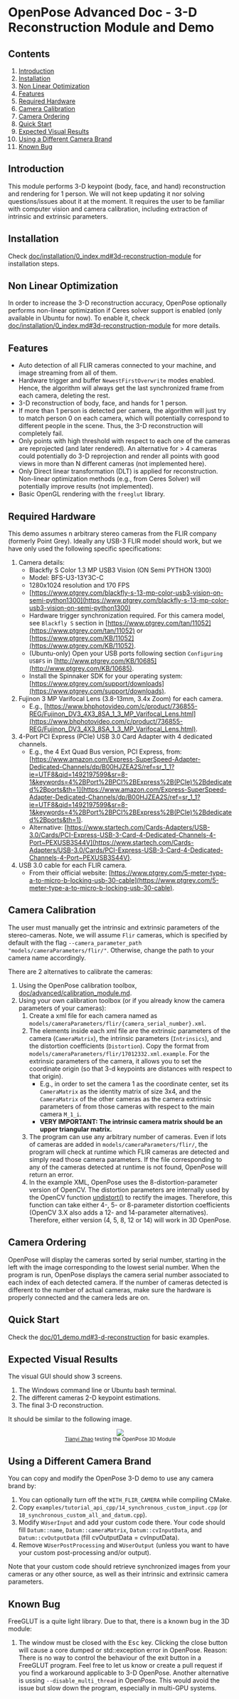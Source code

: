﻿OpenPose Advanced Doc - 3-D Reconstruction Module and Demo
=============================================

## Contents
1. [Introduction](#introduction)
2. [Installation](#installation)
3. [Non Linear Optimization](#non-linear-optimization)
4. [Features](#features)
5. [Required Hardware](#required-hardware)
6. [Camera Calibration](#camera-calibration)
7. [Camera Ordering](#camera-ordering)
8. [Quick Start](#quick-start)
9. [Expected Visual Results](#expected-visual-results)
10. [Using a Different Camera Brand](#using-a-different-camera-brand)
11. [Known Bug](#known-bug)



## Introduction
This module performs 3-D keypoint (body, face, and hand) reconstruction and rendering for 1 person. We will not keep updating it nor solving questions/issues about it at the moment. It requires the user to be familiar with computer vision and camera calibration, including extraction of intrinsic and extrinsic parameters.




## Installation
Check [doc/installation/0_index.md#3d-reconstruction-module](../installation/0_index.md#3d-reconstruction-module) for installation steps.




## Non Linear Optimization
In order to increase the 3-D reconstruction accuracy, OpenPose optionally performs non-linear optimization if Ceres solver support is enabled (only available in Ubuntu for now). To enable it, check [doc/installation/0_index.md#3d-reconstruction-module](../installation/0_index.md#3d-reconstruction-module) for more details.



## Features
- Auto detection of all FLIR cameras connected to your machine, and image streaming from all of them.
- Hardware trigger and buffer `NewestFirstOverwrite` modes enabled. Hence, the algorithm will always get the last synchronized frame from each camera, deleting the rest.
- 3-D reconstruction of body, face, and hands for 1 person.
- If more than 1 person is detected per camera, the algorithm will just try to match person 0 on each camera, which will potentially correspond to different people in the scene. Thus, the 3-D reconstruction will completely fail.
- Only points with high threshold with respect to each one of the cameras are reprojected (and later rendered). An alternative for > 4 cameras could potentially do 3-D reprojection and render all points with good views in more than N different cameras (not implemented here).
- Only Direct linear transformation (DLT) is applied for reconstruction. Non-linear optimization methods (e.g., from Ceres Solver) will potentially improve results (not implemented).
- Basic OpenGL rendering with the `freeglut` library.



## Required Hardware
This demo assumes n arbitrary stereo cameras from the FLIR company (formerly Point Grey). Ideally any USB-3 FLIR model should work, but we have only used the following specific specifications:

1. Camera details:
    - Blackfly S Color 1.3 MP USB3 Vision (ON Semi PYTHON 1300)
    - Model: BFS-U3-13Y3C-C
    - 1280x1024 resolution and 170 FPS
    - [https://www.ptgrey.com/blackfly-s-13-mp-color-usb3-vision-on-semi-python1300](https://www.ptgrey.com/blackfly-s-13-mp-color-usb3-vision-on-semi-python1300)
    - Hardware trigger synchronization required. For this camera model, see `Blackfly S` section in [https://www.ptgrey.com/tan/11052](https://www.ptgrey.com/tan/11052) or [https://www.ptgrey.com/KB/11052](https://www.ptgrey.com/KB/11052).
    - (Ubuntu-only) Open your USB ports following section `Configuring USBFS` in [http://www.ptgrey.com/KB/10685](http://www.ptgrey.com/KB/10685).
    - Install the Spinnaker SDK for your operating system: [https://www.ptgrey.com/support/downloads](https://www.ptgrey.com/support/downloads).
2. Fujinon 3 MP Varifocal Lens (3.8-13mm, 3.4x Zoom) for each camera.
    - E.g., [https://www.bhphotovideo.com/c/product/736855-REG/Fujinon_DV3_4X3_8SA_1_3_MP_Varifocal_Lens.html](https://www.bhphotovideo.com/c/product/736855-REG/Fujinon_DV3_4X3_8SA_1_3_MP_Varifocal_Lens.html).
3. 4-Port PCI Express (PCIe) USB 3.0 Card Adapter with 4 dedicated channels.
    - E.g., the 4 Ext Quad Bus version, PCI Express, from: [https://www.amazon.com/Express-SuperSpeed-Adapter-Dedicated-Channels/dp/B00HJZEA2S/ref=sr_1_1?ie=UTF8&qid=1492197599&sr=8-1&keywords=4%2BPort%2BPCI%2BExpress%2B(PCIe)%2Bdedicated%2Bports&th=1](https://www.amazon.com/Express-SuperSpeed-Adapter-Dedicated-Channels/dp/B00HJZEA2S/ref=sr_1_1?ie=UTF8&qid=1492197599&sr=8-1&keywords=4%2BPort%2BPCI%2BExpress%2B(PCIe)%2Bdedicated%2Bports&th=1).
    - Alternative: [https://www.startech.com/Cards-Adapters/USB-3.0/Cards/PCI-Express-USB-3-Card-4-Dedicated-Channels-4-Port~PEXUSB3S44V](https://www.startech.com/Cards-Adapters/USB-3.0/Cards/PCI-Express-USB-3-Card-4-Dedicated-Channels-4-Port~PEXUSB3S44V).
4. USB 3.0 cable for each FLIR camera.
    - From their official website: [https://www.ptgrey.com/5-meter-type-a-to-micro-b-locking-usb-30-cable](https://www.ptgrey.com/5-meter-type-a-to-micro-b-locking-usb-30-cable).



## Camera Calibration
The user must manually get the intrinsic and extrinsic parameters of the stereo-cameras. Note, we will assume `Flir` cameras, which is specified by default with the flag `--camera_parameter_path "models/cameraParameters/flir/"`. Otherwise, change the path to your camera name accordingly.

There are 2 alternatives to calibrate the cameras:
1. Using the OpenPose calibration toolbox, [doc/advanced/calibration_module.md](calibration_module.md).
2. Using your own calibration toolbox (or if you already know the camera parameters of your cameras):
    1. Create a xml file for each camera named as `models/cameraParameters/flir/{camera_serial_number}.xml`.
    2. The elements inside each xml file are the extrinsic parameters of the camera (`CameraMatrix`), the intrinsic parameters (`Intrinsics`), and the distortion coefficients (`Distortion`). Copy the format from `models/cameraParameters/flir/17012332.xml.example`. For the extrinsic parameters of the camera, it allows you to set the coordinate origin (so that 3-d keypoints are distances with respect to that origin).
        - E.g., in order to set the camera 1 as the coordinate center, set its `CameraMatrix` as the identity matrix of size 3x4, and the `CameraMatrix` of the other cameras as the camera extrinsic parameters of from those cameras with respect to the main camera `M_1_i`.
        - **VERY IMPORTANT: The intrinsic camera matrix should be an upper triangular matrix.**
    3. The program can use any arbitrary number of cameras. Even if lots of cameras are added in `models/cameraParameters/flir/`, the program will check at runtime which FLIR cameras are detected and simply read those camera parameters. If the file corresponding to any of the cameras detected at runtime is not found, OpenPose will return an error.
    4. In the example XML, OpenPose uses the 8-distortion-parameter version of OpenCV. The distortion parameters are internally used by the OpenCV function [undistort()](http://docs.opencv.org/3.2.0/da/d54/group__imgproc__transform.html#ga69f2545a8b62a6b0fc2ee060dc30559d) to rectify the images. Therefore, this function can take either 4-, 5- or 8-parameter distortion coefficients (OpenCV 3.X also adds a 12- and 14-parameter alternatives). Therefore, either version (4, 5, 8, 12 or 14) will work in 3D OpenPose.



## Camera Ordering
OpenPose will display the cameras sorted by serial number, starting in the left with the image corresponding to the lowest serial number. When the program is run, OpenPose displays the camera serial number associated to each index of each detected camera. If the number of cameras detected is different to the number of actual cameras, make sure the hardware is properly connected and the camera leds are on.



## Quick Start
Check the [doc/01_demo.md#3-d-reconstruction](../01_demo.md#3-d-reconstruction) for basic examples.



## Expected Visual Results
The visual GUI should show 3 screens.

1. The Windows command line or Ubuntu bash terminal.
2. The different cameras 2-D keypoint estimations.
3. The final 3-D reconstruction.

It should be similar to the following image.

<p align="center">
    <img src="../../.github/media/openpose3d.gif">
    <br>
    <sup><a href="https://ziutinyat.github.io/" target="_blank">Tianyi Zhao</a> testing the OpenPose 3D Module</a></sup>
</p>



## Using a Different Camera Brand
You can copy and modify the OpenPose 3-D demo to use any camera brand by:

1. You can optionally turn off the `WITH_FLIR_CAMERA` while compiling CMake.
2. Copy `examples/tutorial_api_cpp/14_synchronous_custom_input.cpp` (or `18_synchronous_custom_all_and_datum.cpp`).
3. Modify `WUserInput` and add your custom code there. Your code should fill `Datum::name`, `Datum::cameraMatrix`, `Datum::cvInputData`, and `Datum::cvOutputData` (fill cvOutputData = cvInputData).
4. Remove `WUserPostProcessing` and `WUserOutput` (unless you want to have your custom post-processing and/or output).

Note that your custom code should retrieve synchronized images from your cameras or any other source, as well as their intrinsic and extrinsic camera parameters.



## Known Bug
FreeGLUT is a quite light library. Due to that, there is a known bug in the 3D module:

1. The window must be closed with the <kbd>Esc</kbd> key. Clicking the close button will cause a core dumped or std::exception error in OpenPose. Reason: There is no way to control the behaviour of the exit button in a FreeGLUT program. Feel free to let us know or create a pull request if you find a workaround applicable to 3-D OpenPose. Another alternative is ussing `--disable_multi_thread` in OpenPose. This would avoid the issue but slow down the program, especially in multi-GPU systems.
